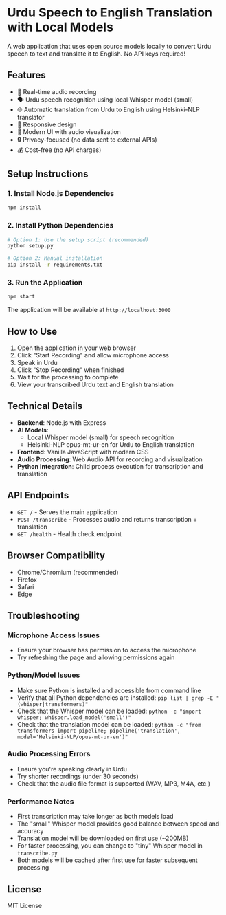 # Urdu Speech to English Translation with Local Models

A web application that uses open source models locally to convert Urdu speech to text and translate it to English. No API keys required!

## Features

- 🎤 Real-time audio recording
- 🗣️ Urdu speech recognition using local Whisper model (small)
- 🌐 Automatic translation from Urdu to English using Helsinki-NLP translator
- 📱 Responsive design
- 🎨 Modern UI with audio visualization
- 🔒 Privacy-focused (no data sent to external APIs)
- 💰 Cost-free (no API charges)

## Setup Instructions

### 1. Install Node.js Dependencies
```bash
npm install
```

### 2. Install Python Dependencies
```bash
# Option 1: Use the setup script (recommended)
python setup.py

# Option 2: Manual installation
pip install -r requirements.txt
```

### 3. Run the Application
```bash
npm start
```

The application will be available at `http://localhost:3000`

## How to Use

1. Open the application in your web browser
2. Click "Start Recording" and allow microphone access
3. Speak in Urdu
4. Click "Stop Recording" when finished
5. Wait for the processing to complete
6. View your transcribed Urdu text and English translation

## Technical Details

- **Backend**: Node.js with Express
- **AI Models**: 
  - Local Whisper model (small) for speech recognition
  - Helsinki-NLP opus-mt-ur-en for Urdu to English translation
- **Frontend**: Vanilla JavaScript with modern CSS
- **Audio Processing**: Web Audio API for recording and visualization
- **Python Integration**: Child process execution for transcription and translation

## API Endpoints

- `GET /` - Serves the main application
- `POST /transcribe` - Processes audio and returns transcription + translation
- `GET /health` - Health check endpoint

## Browser Compatibility

- Chrome/Chromium (recommended)
- Firefox
- Safari
- Edge

## Troubleshooting

### Microphone Access Issues
- Ensure your browser has permission to access the microphone
- Try refreshing the page and allowing permissions again

### Python/Model Issues
- Make sure Python is installed and accessible from command line
- Verify that all Python dependencies are installed: `pip list | grep -E "(whisper|transformers)"`
- Check that the Whisper model can be loaded: `python -c "import whisper; whisper.load_model('small')"`
- Check that the translation model can be loaded: `python -c "from transformers import pipeline; pipeline('translation', model='Helsinki-NLP/opus-mt-ur-en')"`

### Audio Processing Errors
- Ensure you're speaking clearly in Urdu
- Try shorter recordings (under 30 seconds)
- Check that the audio file format is supported (WAV, MP3, M4A, etc.)

### Performance Notes
- First transcription may take longer as both models load
- The "small" Whisper model provides good balance between speed and accuracy
- Translation model will be downloaded on first use (~200MB)
- For faster processing, you can change to "tiny" Whisper model in `transcribe.py`
- Both models will be cached after first use for faster subsequent processing

## License

MIT License
